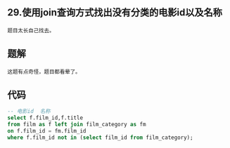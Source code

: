 ## 29.使用join查询方式找出没有分类的电影id以及名称

```
题目太长自己找去。
```



## 题解

```
这题有点奇怪，题目都看晕了。
```



## 代码

```sql
-- 电影id  名称
select f.film_id,f.title
from film as f left join film_category as fm
on f.film_id = fm.film_id
where f.film_id not in (select film_id from film_category);
```

